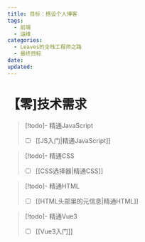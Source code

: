 ```yaml
---
title: 目标：搭设个人博客
tags:
  - 前端
  - 运维
categories:
  - Leaves的全栈工程师之路
  - 最终目标
date:
updated:
---
```

# 【零]技术需求

> [!todo]- 精通JavaScript
> - [ ] [[JS入门|精通JavaScript]]

> [!todo]- 精通CSS
> - [ ] [[CSS选择器|精通CSS]]

> [!todo]- 精通HTML
> - [ ] [[HTML头部里的元信息|精通HTML]]

> [!todo]- 精通Vue3
> - [ ] [[Vue3入门]]

